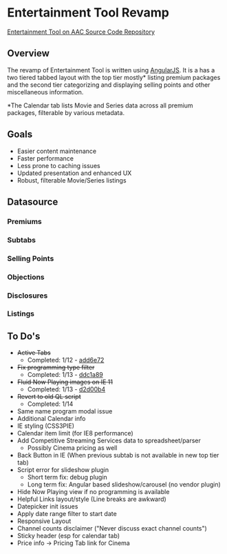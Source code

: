 # Entertainment Tool Revamp
[Entertainment Tool on AAC Source Code Repository]

## Overview

The revamp of Entertainment Tool is written using [AngularJS]. It is a has a two tiered tabbed layout with the top tier mostly* listing premium packages and the second tier categorizing and displaying selling points and other miscellaneous information.

*The Calendar tab lists Movie and Series data across all premium packages, filterable by various metadata. 

## Goals

  - Easier content maintenance
  - Faster performance
  - Less prone to caching issues
  - Updated presentation and enhanced UX
  - Robust, filterable Movie/Series listings

## Datasource

### Premiums

### Subtabs

### Selling Points

### Objections

### Disclosures

### Listings

## To Do's

  - ~~Active Tabs~~
	  - Completed: 1/12 - [add6e72]
  - ~~Fix programming type filter~~
	  - Completed: 1/13 - [ddc1a89]
  - ~~Fluid Now Playing images on IE 11~~
	  - Completed: 1/13 - [d2d00b4]
  - ~~Revert to old QL script~~
	  - Completed: 1/14
  - Same name program modal issue
  - Additional Calendar info
  - IE styling (CSS3PIE)
  - Calendar item limit (for IE8 performance)
  - Add Competitive Streaming Services data to spreadsheet/parser
	  - Possibly Cinema pricing as well
  - Back Button in IE (When previous subtab is not available in new top tier tab)
  - Script error for slideshow plugin
	  - Short term fix: debug plugin
	  - Long term fix: Angular based slideshow/carousel (no vendor plugin)
  - Hide Now Playing view if no programming is available
  - Helpful Links layout/style (Line breaks are awkward)
  - Datepicker init issues
  - Apply date range filter to start date
  - Responsive Layout
  - Channel counts disclaimer ("Never discuss exact channel counts")
  - Sticky header (esp for calendar tab)
  - Price info -> Pricing Tab link for Cinema

[//]: # (COMMIT LINKS)
[add6e72]: http://vwecda05.testla.testfrd.directv.com/repository_list/entertainment_tool/commit/add6e727af9462815f0b64a918a9b9daf30f0a89
[ddc1a89]: http://vwecda05.testla.testfrd.directv.com/repository_list/entertainment_tool/commit/ddc1a89e48819435d3edc0c893a14df33f943e60
[d2d00b4]: http://vwecda05.testla.testfrd.directv.com/repository_list/entertainment_tool/commit/d2d00b4a5e8974344b4824b320de03d6ab91c6f9

[//]: # (HYPERLINK DEFINITIONS)
[Entertainment Tool on AAC Source Code Repository]: http://vwecda05.testla.testfrd.directv.com/repository_list/entertainment_tool/
[AngularJS]: https://angularjs.org/ "AngularJS"